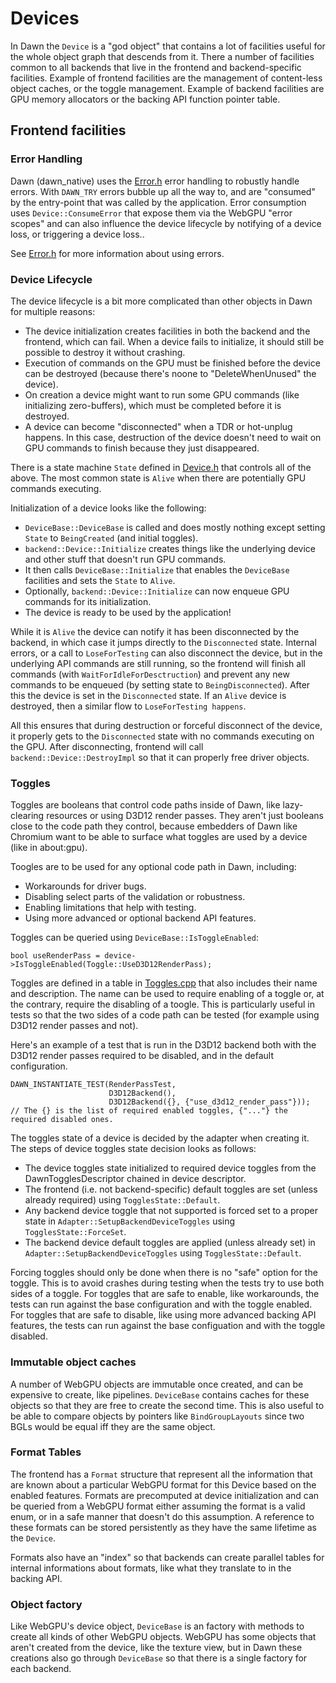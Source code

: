 # Devices

In Dawn the `Device` is a "god object" that contains a lot of facilities useful for the whole object graph that descends from it.
There a number of facilities common to all backends that live in the frontend and backend-specific facilities.
Example of frontend facilities are the management of content-less object caches, or the toggle management.
Example of backend facilities are GPU memory allocators or the backing API function pointer table.

## Frontend facilities

### Error Handling

Dawn (dawn_native) uses the [Error.h](../../src/dawn/native/Error.h) error handling to robustly handle errors.
With `DAWN_TRY` errors bubble up all the way to, and are "consumed" by the entry-point that was called by the application.
Error consumption uses `Device::ConsumeError` that expose them via the WebGPU "error scopes" and can also influence the device lifecycle by notifying of a device loss, or triggering a device loss..

See [Error.h](../../src/dawn/native/Error.h) for more information about using errors.

### Device Lifecycle

The device lifecycle is a bit more complicated than other objects in Dawn for multiple reasons:

 - The device initialization creates facilities in both the backend and the frontend, which can fail.
   When a device fails to initialize, it should still be possible to destroy it without crashing.
 - Execution of commands on the GPU must be finished before the device can be destroyed (because there's noone to "DeleteWhenUnused" the device).
 - On creation a device might want to run some GPU commands (like initializing zero-buffers), which must be completed before it is destroyed.
 - A device can become "disconnected" when a TDR or hot-unplug happens.
   In this case, destruction of the device doesn't need to wait on GPU commands to finish because they just disappeared.

There is a state machine `State` defined in [Device.h](../../src/dawn/native/Device.h) that controls all of the above.
The most common state is `Alive` when there are potentially GPU commands executing.

Initialization of a device looks like the following:

 - `DeviceBase::DeviceBase` is called and does mostly nothing except setting `State` to `BeingCreated` (and initial toggles).
 - `backend::Device::Initialize` creates things like the underlying device and other stuff that doesn't run GPU commands.
 - It then calls `DeviceBase::Initialize` that enables the `DeviceBase` facilities and sets the `State` to `Alive`.
 - Optionally, `backend::Device::Initialize` can now enqueue GPU commands for its initialization.
 - The device is ready to be used by the application!

While it is `Alive` the device can notify it has been disconnected by the backend, in which case it jumps directly to the `Disconnected` state.
Internal errors, or a call to `LoseForTesting` can also disconnect the device, but in the underlying API commands are still running, so the frontend will finish all commands (with `WaitForIdleForDesctruction`) and prevent any new commands to be enqueued (by setting state to `BeingDisconnected`).
After this the device is set in the `Disconnected` state.
If an `Alive` device is destroyed, then a similar flow to `LoseForTesting happens`.

All this ensures that during destruction or forceful disconnect of the device, it properly gets to the `Disconnected` state with no commands executing on the GPU.
After disconnecting, frontend will call `backend::Device::DestroyImpl` so that it can properly free driver objects.

### Toggles

Toggles are booleans that control code paths inside of Dawn, like lazy-clearing resources or using D3D12 render passes.
They aren't just booleans close to the code path they control, because embedders of Dawn like Chromium want to be able to surface what toggles are used by a device (like in about:gpu).

Toogles are to be used for any optional code path in Dawn, including:

 - Workarounds for driver bugs.
 - Disabling select parts of the validation or robustness.
 - Enabling limitations that help with testing.
 - Using more advanced or optional backend API features.

Toggles can be queried using `DeviceBase::IsToggleEnabled`:
```
bool useRenderPass = device->IsToggleEnabled(Toggle::UseD3D12RenderPass);
```

Toggles are defined in a table in [Toggles.cpp](../../src/dawn/native/Toggles.cpp) that also includes their name and description.
The name can be used to require enabling of a toggle or, at the contrary, require the disabling of a toogle.
This is particularly useful in tests so that the two sides of a code path can be tested (for example using D3D12 render passes and not).

Here's an example of a test that is run in the D3D12 backend both with the D3D12 render passes required to be disabled, and in the default configuration.
```
DAWN_INSTANTIATE_TEST(RenderPassTest,
                      D3D12Backend(),
                      D3D12Backend({}, {"use_d3d12_render_pass"}));
// The {} is the list of required enabled toggles, {"..."} the required disabled ones.
```

The toggles state of a device is decided by the adapter when creating it. The steps of device toggles state decision looks as follows:

 - The device toggles state initialized to required device toggles from the DawnTogglesDescriptor chained in device descriptor.
 - The frontend (i.e. not backend-specific) default toggles are set (unless already required) using `TogglesState::Default`.
 - Any backend device toggle that not supported is forced set to a proper state in `Adapter::SetupBackendDeviceToggles` using `TogglesState::ForceSet`.
 - The backend device default toggles are applied (unless already set) in `Adapter::SetupBackendDeviceToggles` using `TogglesState::Default`.

Forcing toggles should only be done when there is no "safe" option for the toggle.
This is to avoid crashes during testing when the tests try to use both sides of a toggle.
For toggles that are safe to enable, like workarounds, the tests can run against the base configuration and with the toggle enabled.
For toggles that are safe to disable, like using more advanced backing API features, the tests can run against the base configuation and with the toggle disabled.

### Immutable object caches

A number of WebGPU objects are immutable once created, and can be expensive to create, like pipelines.
`DeviceBase` contains caches for these objects so that they are free to create the second time.
This is also useful to be able to compare objects by pointers like `BindGroupLayouts` since two BGLs would be equal iff they are the same object.

### Format Tables

The frontend has a `Format` structure that represent all the information that are known about a particular WebGPU format for this Device based on the enabled features.
Formats are precomputed at device initialization and can be queried from a WebGPU format either assuming the format is a valid enum, or in a safe manner that doesn't do this assumption.
A reference to these formats can be stored persistently as they have the same lifetime as the `Device`.

Formats also have an "index" so that backends can create parallel tables for internal informations about formats, like what they translate to in the backing API.

### Object factory

Like WebGPU's device object, `DeviceBase` is an factory with methods to create all kinds of other WebGPU objects.
WebGPU has some objects that aren't created from the device, like the texture view, but in Dawn these creations also go through `DeviceBase` so that there is a single factory for each backend.

